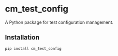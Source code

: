 # cm_test_config

A Python package for test configuration management.

## Installation
```bash
pip install cm_test_config